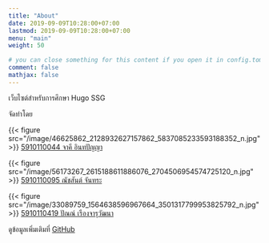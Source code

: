 ```yaml
---
title: "About"
date: 2019-09-09T10:28:00+07:00
lastmod: 2019-09-09T10:28:00+07:00
menu: "main"
weight: 50

# you can close something for this content if you open it in config.toml.
comment: false
mathjax: false
---
```


เว็บไซต์สำหรับการศึกษา Hugo SSG 

จัดทำโดย

{{< figure src="/image/46625862_2128932627157862_5837085233593188352_n.jpg" >}}
[5910110044 จาคี อินทปัญญา](https://www.facebook.com/Jakee.Indapanya)

{{< figure src="/image/56173267_2615188611886076_2704506954574725120_n.jpg" >}}
[5910110095 ณัชสันต์ จันทระ](https://www.facebook.com/nutchasan.jantarha)

{{< figure src="/image/33089759_1564638596967664_3501317799953825792_n.jpg" >}}
[5910110419 ปัณณ์ เรืองจารุวัฒนา](https://www.facebook.com/ming.ruengjaruwatana) 



ดูข้อมูลเพิ่มเติมที่ [GitHub](https://github.com/ming2540/hugo-pro)


